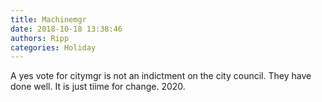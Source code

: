 ```yaml
---
title: Machinemgr
date: 2018-10-18 13:38:46
authors: Ripp
categories: Holiday
---
```


 A yes vote for citymgr is not an indictment on the city council. They have done well. It is just tiime for change. 2020.